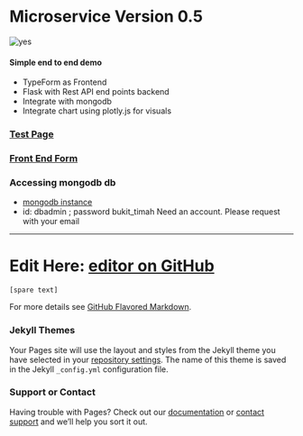 






# Microservice Version 0.5

![yes](https://media.giphy.com/media/l0MYt5jPR6QX5pnqM/giphy.gif)

#### Simple end to end demo

- TypeForm as Frontend
- Flask with Rest API end points backend
- Integrate with mongodb
- Integrate chart using plotly.js for visuals 

### [Test Page](http://54.169.144.186/) 

### [Front End Form](https://973kdg0apb1.typeform.com/to/nhO8rguy)

### Accessing mongodb db 
- [mongodb instance](https://cloud.mongodb.com)
- id: dbadmin ; password bukit_timah
Need an account. Please request with your email

********

# Edit Here: [editor on GitHub](https://github.com/mengweetan/microservice/edit/gh-pages/index.md) 

`[spare text]`



For more details see [GitHub Flavored Markdown](https://guides.github.com/features/mastering-markdown/).

### Jekyll Themes

Your Pages site will use the layout and styles from the Jekyll theme you have selected in your [repository settings](https://github.com/mengweetan/microservice/settings). The name of this theme is saved in the Jekyll `_config.yml` configuration file.

### Support or Contact

Having trouble with Pages? Check out our [documentation](https://docs.github.com/categories/github-pages-basics/) or [contact support](https://support.github.com/contact) and we’ll help you sort it out.
